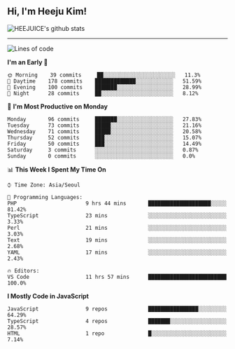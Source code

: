 ## Hi, I'm Heeju Kim!

![HEEJUICE's github stats](https://github-readme-stats.vercel.app/api?username=HEEJUICE&show_icons=true)

---
<!--START_SECTION:waka-->
![Lines of code](https://img.shields.io/badge/From%20Hello%20World%20I%27ve%20Written-13.3%20million%20lines%20of%20code-blue)

**I'm an Early 🐤** 

```text
🌞 Morning    39 commits     ██░░░░░░░░░░░░░░░░░░░░░░░   11.3% 
🌆 Daytime    178 commits    █████████████░░░░░░░░░░░░   51.59% 
🌃 Evening    100 commits    ███████░░░░░░░░░░░░░░░░░░   28.99% 
🌙 Night      28 commits     ██░░░░░░░░░░░░░░░░░░░░░░░   8.12%

```
📅 **I'm Most Productive on Monday** 

```text
Monday       96 commits     ███████░░░░░░░░░░░░░░░░░░   27.83% 
Tuesday      73 commits     █████░░░░░░░░░░░░░░░░░░░░   21.16% 
Wednesday    71 commits     █████░░░░░░░░░░░░░░░░░░░░   20.58% 
Thursday     52 commits     ███░░░░░░░░░░░░░░░░░░░░░░   15.07% 
Friday       50 commits     ███░░░░░░░░░░░░░░░░░░░░░░   14.49% 
Saturday     3 commits      ░░░░░░░░░░░░░░░░░░░░░░░░░   0.87% 
Sunday       0 commits      ░░░░░░░░░░░░░░░░░░░░░░░░░   0.0%

```


📊 **This Week I Spent My Time On** 

```text
⌚︎ Time Zone: Asia/Seoul

💬 Programming Languages: 
PHP                      9 hrs 44 mins       ████████████████████░░░░░   81.42% 
TypeScript               23 mins             ░░░░░░░░░░░░░░░░░░░░░░░░░   3.33% 
Perl                     21 mins             ░░░░░░░░░░░░░░░░░░░░░░░░░   3.03% 
Text                     19 mins             ░░░░░░░░░░░░░░░░░░░░░░░░░   2.68% 
YAML                     17 mins             ░░░░░░░░░░░░░░░░░░░░░░░░░   2.43%

🔥 Editors: 
VS Code                  11 hrs 57 mins      █████████████████████████   100.0%

```

**I Mostly Code in JavaScript** 

```text
JavaScript               9 repos             ████████████████░░░░░░░░░   64.29% 
TypeScript               4 repos             ███████░░░░░░░░░░░░░░░░░░   28.57% 
HTML                     1 repo              █░░░░░░░░░░░░░░░░░░░░░░░░   7.14%

```



<!--END_SECTION:waka-->
